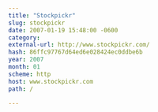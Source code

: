 ```yaml
---
title: "Stockpickr"
slug: stockpickr
date: 2007-01-19 15:48:00 -0600
category: 
external-url: http://www.stockpickr.com/
hash: 86ffc97767d64ed6e028424ec0ddbe6b
year: 2007
month: 01
scheme: http
host: www.stockpickr.com
path: /

---
```



